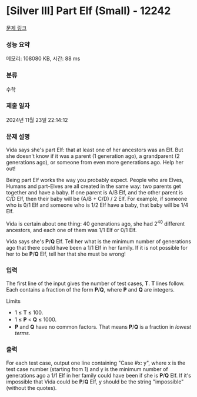 # [Silver III] Part Elf (Small) - 12242 

[문제 링크](https://www.acmicpc.net/problem/12242) 

### 성능 요약

메모리: 108080 KB, 시간: 88 ms

### 분류

수학

### 제출 일자

2024년 11월 23일 22:14:12

### 문제 설명

<p>Vida says she's part Elf: that at least one of her ancestors was an Elf. But she doesn't know if it was a parent (1 generation ago), a grandparent (2 generations ago), or someone from even more generations ago. Help her out!</p>

<p>Being part Elf works the way you probably expect. People who are Elves, Humans and part-Elves are all created in the same way: two parents get together and have a baby. If one parent is A/B Elf, and the other parent is C/D Elf, then their baby will be (A/B + C/D) / 2 Elf. For example, if someone who is 0/1 Elf and someone who is 1/2 Elf have a baby, that baby will be 1/4 Elf.</p>

<p>Vida is certain about one thing: 40 generations ago, she had 2<sup>40</sup> different ancestors, and each one of them was 1/1 Elf or 0/1 Elf.</p>

<p>Vida says she's <strong>P</strong>/<strong>Q</strong> Elf. Tell her what is the minimum number of generations ago that there could have been a 1/1 Elf in her family. If it is not possible for her to be <strong>P</strong>/<strong>Q</strong> Elf, tell her that she must be wrong!</p>

### 입력 

 <p>The first line of the input gives the number of test cases, <strong>T</strong>. <strong>T</strong> lines follow. Each contains a fraction of the form <strong>P</strong>/<strong>Q</strong>, where <strong>P</strong> and <strong>Q</strong> are integers.</p>

<p>Limits</p>

<ul>
	<li>1 ≤ <strong>T</strong> ≤ 100.</li>
	<li><span style="line-height:1.6em">1 ≤ </span><strong style="line-height:1.6em">P</strong><span style="line-height:1.6em"> < </span><strong style="line-height:1.6em">Q</strong><span style="line-height:1.6em"> ≤ 1000.</span></li>
	<li><strong>P</strong> and <strong>Q</strong> have no common factors. That means <strong>P</strong>/<strong>Q</strong> is a fraction in <em>lowest terms</em>.</li>
</ul>

### 출력 

 <p>For each test case, output one line containing "Case #x: y", where x is the test case number (starting from 1) and y is the minimum number of generations ago a 1/1 Elf in her family could have been if she is <strong>P</strong>/<strong>Q</strong> Elf. If it's impossible that Vida could be <strong>P</strong>/<strong>Q</strong> Elf, y should be the string "impossible" (without the quotes).</p>

